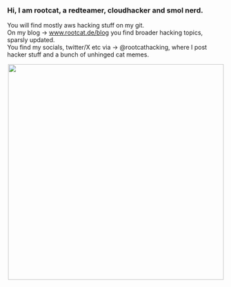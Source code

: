 ### Hi, I am rootcat, a redteamer, cloudhacker and smol nerd.    
You will find mostly aws hacking stuff on my git.    
On my blog -> www.rootcat.de/blog you find broader hacking topics, sparsly updated.   
You find my socials, twitter/X etc via -> @rootcathacking, where I post hacker stuff and a bunch of unhinged cat memes.
          
                 
<div id="header" align="center">
  <img src="https://media.giphy.com/media/rWiEbamfqOHrq/giphy.gif" width="500"/>
</div>



